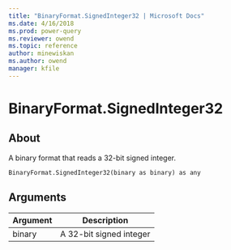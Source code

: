 ```yaml
---
title: "BinaryFormat.SignedInteger32 | Microsoft Docs"
ms.date: 4/16/2018
ms.prod: power-query
ms.reviewer: owend
ms.topic: reference
author: minewiskan
ms.author: owend
manager: kfile
---
```

# BinaryFormat.SignedInteger32

  
## About  
A binary format that reads a 32-bit signed integer.  
  
```  
BinaryFormat.SignedInteger32(binary as binary) as any  
```  
  
## Arguments  
  
|Argument|Description|  
|------------|---------------|  
|binary|A 32-bit signed integer|  
  
